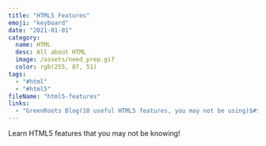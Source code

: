 ```yaml
---
title: "HTML5 Features"
emoji: "keyboard"
date: "2021-01-01"
category:
  name: HTML
  desc: All about HTML
  image: /assets/need_prep.gif
  color: rgb(255, 87, 51)
tags:
  - "#html"
  - "#html5"
fileName: "html5-features"
links:
  - "GreenRoots Blog(10 useful HTML5 features, you may not be using)$#$#$#https://blog.greenroots.info/10-useful-html5-features-you-may-not-be-using-ckdua7ql300l1m3s1ez7teshc"
---
```

Learn HTML5 features that you may not be knowing!